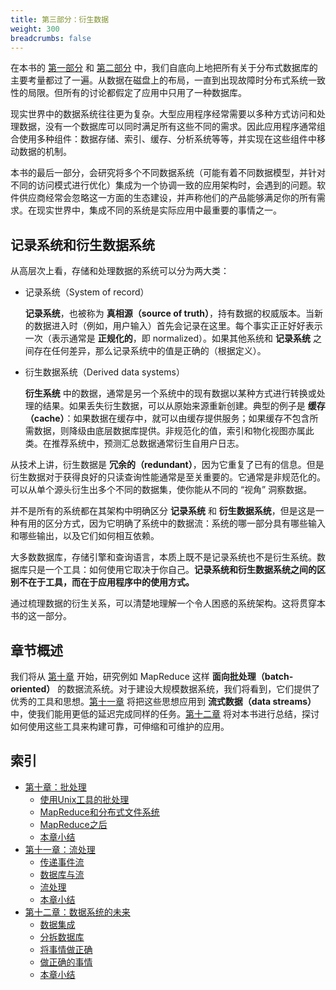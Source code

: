 ```yaml
---
title: 第三部分：衍生数据
weight: 300
breadcrumbs: false
---
```



在本书的 [第一部分](/part-i) 和 [第二部分](/part-ii) 中，我们自底向上地把所有关于分布式数据库的主要考量都过了一遍。从数据在磁盘上的布局，一直到出现故障时分布式系统一致性的局限。但所有的讨论都假定了应用中只用了一种数据库。

现实世界中的数据系统往往更为复杂。大型应用程序经常需要以多种方式访问和处理数据，没有一个数据库可以同时满足所有这些不同的需求。因此应用程序通常组合使用多种组件：数据存储、索引、缓存、分析系统等等，并实现在这些组件中移动数据的机制。

本书的最后一部分，会研究将多个不同数据系统（可能有着不同数据模型，并针对不同的访问模式进行优化）集成为一个协调一致的应用架构时，会遇到的问题。软件供应商经常会忽略这一方面的生态建设，并声称他们的产品能够满足你的所有需求。在现实世界中，集成不同的系统是实际应用中最重要的事情之一。

## 记录系统和衍生数据系统

从高层次上看，存储和处理数据的系统可以分为两大类：

* 记录系统（System of record）

  **记录系统**，也被称为 **真相源（source of truth）**，持有数据的权威版本。当新的数据进入时（例如，用户输入）首先会记录在这里。每个事实正正好好表示一次（表示通常是 **正规化的**，即 normalized）。如果其他系统和 **记录系统** 之间存在任何差异，那么记录系统中的值是正确的（根据定义）。

* 衍生数据系统（Derived data systems）

  **衍生系统** 中的数据，通常是另一个系统中的现有数据以某种方式进行转换或处理的结果。如果丢失衍生数据，可以从原始来源重新创建。典型的例子是 **缓存（cache）**：如果数据在缓存中，就可以由缓存提供服务；如果缓存不包含所需数据，则降级由底层数据库提供。非规范化的值，索引和物化视图亦属此类。在推荐系统中，预测汇总数据通常衍生自用户日志。

从技术上讲，衍生数据是 **冗余的（redundant）**，因为它重复了已有的信息。但是衍生数据对于获得良好的只读查询性能通常是至关重要的。它通常是非规范化的。可以从单个源头衍生出多个不同的数据集，使你能从不同的 “视角” 洞察数据。

并不是所有的系统都在其架构中明确区分 **记录系统** 和 **衍生数据系统**，但是这是一种有用的区分方式，因为它明确了系统中的数据流：系统的哪一部分具有哪些输入和哪些输出，以及它们如何相互依赖。

大多数数据库，存储引擎和查询语言，本质上既不是记录系统也不是衍生系统。数据库只是一个工具：如何使用它取决于你自己。**记录系统和衍生数据系统之间的区别不在于工具，而在于应用程序中的使用方式。**

通过梳理数据的衍生关系，可以清楚地理解一个令人困惑的系统架构。这将贯穿本书的这一部分。

## 章节概述

我们将从 [第十章](/v1/ch10) 开始，研究例如 MapReduce 这样 **面向批处理（batch-oriented）** 的数据流系统。对于建设大规模数据系统，我们将看到，它们提供了优秀的工具和思想。[第十一章](/v1/ch11) 将把这些思想应用到 **流式数据（data streams）** 中，使我们能用更低的延迟完成同样的任务。[第十二章](/v1/ch12) 将对本书进行总结，探讨如何使用这些工具来构建可靠，可伸缩和可维护的应用。

## 索引

* [第十章：批处理](/v1/ch10)
  * [使用Unix工具的批处理](/v1/ch10#使用Unix工具的批处理)
  * [MapReduce和分布式文件系统](/v1/ch10#MapReduce和分布式文件系统)
  * [MapReduce之后](/v1/ch10#MapReduce之后)
  * [本章小结](/v1/ch10#本章小结)
* [第十一章：流处理](/v1/ch11)
  * [传递事件流](/v1/ch11#传递事件流)
  * [数据库与流](/v1/ch11#数据库与流)
  * [流处理](/v1/ch11#流处理)
  * [本章小结](/v1/ch11#本章小结)
* [第十二章：数据系统的未来](/v1/ch12)
  * [数据集成](/v1/ch12#数据集成)
  * [分拆数据库](/v1/ch12#分拆数据库)
  * [将事情做正确](/v1/ch12#将事情做正确)
  * [做正确的事情](/v1/ch12#做正确的事情)
  * [本章小结](/v1/ch12#本章小结)
